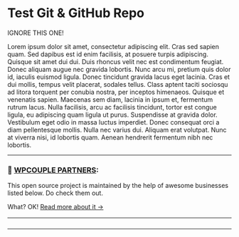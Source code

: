 # Test Git & GitHub Repo

IGNORE THIS ONE!

Lorem ipsum dolor sit amet, consectetur adipiscing elit. Cras sed sapien quam. Sed dapibus est id enim facilisis, at posuere turpis adipiscing. Quisque sit amet dui dui.
Duis rhoncus velit nec est condimentum feugiat. Donec aliquam augue nec gravida lobortis. Nunc arcu mi, pretium quis dolor id, iaculis euismod ligula. Donec tincidunt gravida lacus eget lacinia.
Cras et dui mollis, tempus velit placerat, sodales tellus. Class aptent taciti sociosqu ad litora torquent per conubia nostra, per inceptos himenaeos. Quisque et venenatis sapien. Maecenas sem diam, lacinia in ipsum et, fermentum rutrum lacus.
Nulla facilisis, arcu ac facilisis tincidunt, tortor est congue ligula, eu adipiscing quam ligula ut purus. Suspendisse at gravida dolor. Vestibulum eget odio in massa luctus imperdiet. Donec consequat orci a diam pellentesque mollis.
Nulla nec varius dui. Aliquam erat volutpat. Nunc at viverra nisi, id lobortis quam. Aenean hendrerit fermentum nibh nec lobortis.

---
### 🙌 [WPCOUPLE PARTNERS](https://WPCouple.com/partners):
This open source project is maintained by the help of awesome businesses listed below. Do check them out. 

What? OK! [Read more about it →](https://WPCouple.com/partners)

<table width='100%'>
    <tr>
        <td width="225"><a target="_blank" href="https://www.gravityforms.com/?utm_source=WPCouple&utm_medium=Partner"><img src="http://on.ahmda.ws/mtrE/c" alt="" /></a></td>
        <td width="225"><a target="_blank" href="https://kinsta.com/?utm_source=WPCouple&utm_medium=Partner"><img src="http://on.ahmda.ws/mu8W/c" alt="" /></a></td>
        <td width="225"><a target="_blank" href="https://wpengine.com/?utm_source=WPCouple&utm_medium=Partner"><img src="http://on.ahmda.ws/mtnh/c" alt="" /></a></td>
        <td width="225"><a target="_blank" href="https://www.sitelock.com/?utm_source=WPCouple&utm_medium=Partner"><img src="http://on.ahmda.ws/mtyZ/c" alt="" /></a></td>
    </tr>
    <tr>
        <td width="225"><a target="_blank" href="https://wp-rocket.me/?utm_source=WPCouple&utm_medium=Partner"><img src="http://on.ahmda.ws/mtrv/c" alt="" /></a></td>
        <td width="225"><a target="_blank" href="https://blogvault.net/?utm_source=WPCouple&utm_medium=Partner"><img src="http://on.ahmda.ws/mtph/c" alt="" /></a></td>
        <td width="225"><a target="_blank" href="http://cridio.com/?utm_source=WPCouple&utm_medium=Partner"><img src="http://on.ahmda.ws/mtmy/c" alt="" /></a></td>
        <td width="225"><a target="_blank" href="http://wecobble.com/?utm_source=WPCouple&utm_medium=Partner"><img src="http://on.ahmda.ws/mtrW/c" alt="" /></a></td>
    </tr>
    <tr>
        <td width="225"><a target="_blank" href="https://www.cloudways.com/?utm_source=WPCouple&utm_medium=Partner"><img src="http://on.ahmda.ws/mu0C/c" alt="" /></a></td>
        <td width="225"><a target="_blank" href="https://AhmadAwais.com/?utm_source=WPCouple&utm_medium=Partner"><img src="http://on.ahmda.ws/mtrs/c" alt="" /></a></td>
        <td width="225"><a target="_blank" href="https://AhmadAwais.com/?utm_source=WPCouple&utm_medium=Partner"><img src="http://on.ahmda.ws/mu9A/c" alt="" /></a></td>
        <td width="225"><a target="_blank" href="https://AhmadAwais.com/?utm_source=WPCouple&utm_medium=Partner"><img src="http://on.ahmda.ws/mu9D/c" alt="" /></a></td>
    </tr>
    <tr>
        <td width="225"><a target="_blank" href="https://AhmadAwais.com/?utm_source=WPCouple&utm_medium=Partner"><img src="http://on.ahmda.ws/mu8p/c" alt="" /></a></td>
        <td width="225"><a target="_blank" href="https://AhmadAwais.com/?utm_source=WPCouple&utm_medium=Partner"><img src="http://on.ahmda.ws/mtyS/c" alt="" /></a></td>
        <td width="225"><a target="_blank" href="https://WPCouple.com/contact?utm_source=WPCouple&utm_medium=Partner"><img src="http://on.ahmda.ws/mtqt/c" alt="" /></a></td>
        <td width="225"><a target="_blank" href="https://WPCouple.com/contact?utm_source=WPCouple&utm_medium=Partner"><img src="http://on.ahmda.ws/mtqt/c" alt="" /></a></td>
    </tr>
</table>
